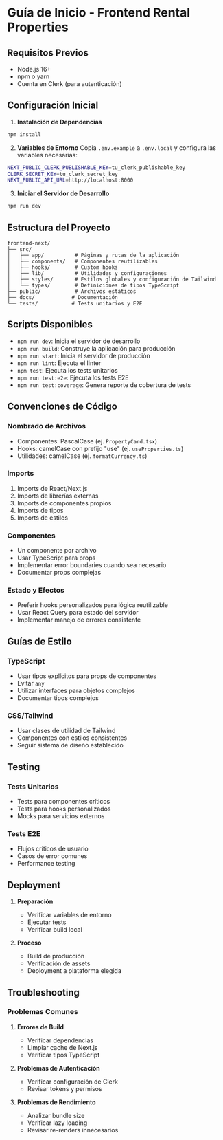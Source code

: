 # Guía de Inicio - Frontend Rental Properties

## Requisitos Previos

- Node.js 16+ 
- npm o yarn
- Cuenta en Clerk (para autenticación)

## Configuración Inicial

1. **Instalación de Dependencias**
```bash
npm install
```

2. **Variables de Entorno**
Copia `.env.example` a `.env.local` y configura las variables necesarias:
```bash
NEXT_PUBLIC_CLERK_PUBLISHABLE_KEY=tu_clerk_publishable_key
CLERK_SECRET_KEY=tu_clerk_secret_key
NEXT_PUBLIC_API_URL=http://localhost:8000
```

3. **Iniciar el Servidor de Desarrollo**
```bash
npm run dev
```

## Estructura del Proyecto

```
frontend-next/
├── src/
│   ├── app/          # Páginas y rutas de la aplicación
│   ├── components/   # Componentes reutilizables
│   ├── hooks/        # Custom hooks
│   ├── lib/          # Utilidades y configuraciones
│   ├── styles/       # Estilos globales y configuración de Tailwind
│   └── types/        # Definiciones de tipos TypeScript
├── public/           # Archivos estáticos
├── docs/            # Documentación
└── tests/           # Tests unitarios y E2E
```

## Scripts Disponibles

- `npm run dev`: Inicia el servidor de desarrollo
- `npm run build`: Construye la aplicación para producción
- `npm run start`: Inicia el servidor de producción
- `npm run lint`: Ejecuta el linter
- `npm test`: Ejecuta los tests unitarios
- `npm run test:e2e`: Ejecuta los tests E2E
- `npm run test:coverage`: Genera reporte de cobertura de tests

## Convenciones de Código

### Nombrado de Archivos
- Componentes: PascalCase (ej. `PropertyCard.tsx`)
- Hooks: camelCase con prefijo "use" (ej. `useProperties.ts`)
- Utilidades: camelCase (ej. `formatCurrency.ts`)

### Imports
1. Imports de React/Next.js
2. Imports de librerías externas
3. Imports de componentes propios
4. Imports de tipos
5. Imports de estilos

### Componentes
- Un componente por archivo
- Usar TypeScript para props
- Implementar error boundaries cuando sea necesario
- Documentar props complejas

### Estado y Efectos
- Preferir hooks personalizados para lógica reutilizable
- Usar React Query para estado del servidor
- Implementar manejo de errores consistente

## Guías de Estilo

### TypeScript
- Usar tipos explícitos para props de componentes
- Evitar `any`
- Utilizar interfaces para objetos complejos
- Documentar tipos complejos

### CSS/Tailwind
- Usar clases de utilidad de Tailwind
- Componentes con estilos consistentes
- Seguir sistema de diseño establecido

## Testing

### Tests Unitarios
- Tests para componentes críticos
- Tests para hooks personalizados
- Mocks para servicios externos

### Tests E2E
- Flujos críticos de usuario
- Casos de error comunes
- Performance testing

## Deployment

1. **Preparación**
   - Verificar variables de entorno
   - Ejecutar tests
   - Verificar build local

2. **Proceso**
   - Build de producción
   - Verificación de assets
   - Deployment a plataforma elegida

## Troubleshooting

### Problemas Comunes
1. **Errores de Build**
   - Verificar dependencias
   - Limpiar cache de Next.js
   - Verificar tipos TypeScript

2. **Problemas de Autenticación**
   - Verificar configuración de Clerk
   - Revisar tokens y permisos

3. **Problemas de Rendimiento**
   - Analizar bundle size
   - Verificar lazy loading
   - Revisar re-renders innecesarios
